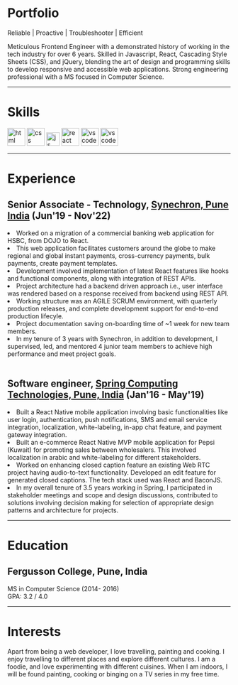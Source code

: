 # Portfolio

Reliable | Proactive | Troubleshooter | Efficient

Meticulous Frontend Engineer with a demonstrated history of working in the tech industry for over 6 years. Skilled in Javascript, React, Cascading Style Sheets (CSS), and jQuery, blending the art of design and programming skills to develop responsive and accessible web applications. Strong engineering professional with a MS focused in Computer Science.

---

# Skills

<p align='left'>
  <img src="https://upload.wikimedia.org/wikipedia/commons/thumb/6/61/HTML5_logo_and_wordmark.svg/2048px-HTML5_logo_and_wordmark.svg.png" alt="html" width="40" height="40" title="HTML" />
  <img src='https://upload.wikimedia.org/wikipedia/commons/thumb/d/d5/CSS3_logo_and_wordmark.svg/1200px-CSS3_logo_and_wordmark.svg.png' alt="css" width="40" height="40" title="CSS" />
  <img src='https://upload.wikimedia.org/wikipedia/commons/6/6a/JavaScript-logo.png' height='30' width='auto' alt="js" title="JavaScript" />
  <img src="https://upload.wikimedia.org/wikipedia/commons/thumb/a/a7/React-icon.svg/1280px-React-icon.svg.png" alt="react" width="auto" height="40" title="React" />
  <img src="https://upload.wikimedia.org/wikipedia/commons/2/2d/Visual_Studio_Code_1.18_icon.svg" alt="vscode" width="auto" height="40" title="Visual Studio Code" />
  <img src="https://upload.wikimedia.org/wikipedia/commons/9/91/Octicons-mark-github.svg" alt="vscode" width="auto" height="40" title="Github" />
  
</p>

---

# Experience

## **Senior Associate - Technology**, <a href="https://www.synechron.com/">Synechron, Pune India</a> (Jun'19 - Nov'22)

<li> Worked on a migration of a commercial banking web application for HSBC, from DOJO to React. </li>
<li>This web application facilitates customers around the globe to make regional and global instant payments, cross-currency payments, bulk payments, create payment templates.</li>
<li>Development involved implementation of latest React features like hooks and functional components, along with integration of REST APIs.</li>
<li>Project architecture had a backend driven approach i.e., user interface was rendered based on a response received from backend using REST API.</li>
<li>Working structure was an AGILE SCRUM environment, with quarterly production releases, and complete development support for end-to-end production lifecyle.</li>
<li>Project documentation saving on-boarding time of ~1 week for new team members.</li>
<li>In my tenure of 3 years with Synechron, in addition to development, I supervised, led, and mentored 4 junior team members to achieve high performance and meet project goals.</li>

<br />

## **Software engineer**, <a href="https://springct.net/">Spring Computing Technologies, Pune, India</a> (Jan'16 - May'19)

<li> Built a React Native mobile application involving basic functionalities like user login, authentication, push notifications, SMS and email service integration, localization, white-labeling, in-app chat feature, and payment gateway integration.</li>
<li>Built an e-commerce React Native MVP mobile application for Pepsi (Kuwait) for promoting sales between wholesalers. This involved localization in arabic and white-labeling for different stakeholders.</li>
<li>Worked on enhancing closed caption feature an existing Web RTC project having audio-to-text functionality. Developed an edit feature for generated closed captions. The tech stack used was React and BaconJS.</li>
<li> In my overall tenure of 3.5 years working in Spring, I participated in stakeholder meetings and scope and design discussions, contributed to solutions involving decision making for selection of appropriate design patterns and architecture for projects.</li>

---

# Education

## **Fergusson College, Pune, India**
MS in Computer Science (2014- 2016) <br /> GPA: 3.2 / 4.0

---

# Interests
Apart from being a web developer, I love travelling, painting and cooking. I enjoy travelling to different places and explore different cultures. I am a foodie, and love experimenting with different cuisines.
When I am indoors, I will be found painting, cooking or binging on a TV series in my free time.
